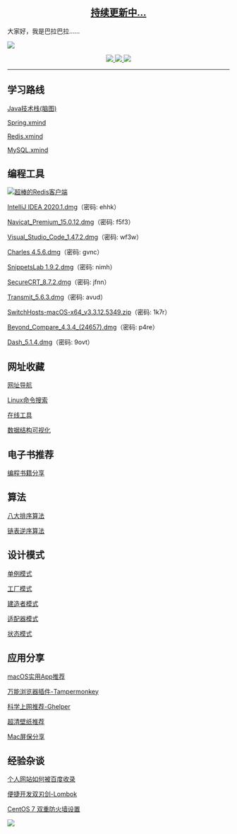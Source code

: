 <h2 align="center">
  <a href="https://lishaojie1993.gitee.io">
  	持续更新中...
  </a>
</h2>

大家好，我是巴拉巴拉……

![](https://tva1.sinaimg.cn/large/007S8ZIlgy1ggysx7n50dj30rp0a4taa.jpg)

<p align="center">
<a href="https://mp.weixin.qq.com/s/l6X7doO8dq81BIdBMsBsCA"><img border="0" src="https://img.shields.io/badge/公众号-我爱分享君-green"/></a><a href="https://lishaojie1993.gitee.io">     <img border="0" src="https://img.shields.io/badge/博客-睡到自然醒-red"/></a><a href="https://space.bilibili.com/476834809">     <img border="0" src="https://img.shields.io/badge/哔哩哔哩-爱喝牛奶的方雪冷少-9cf"/></a>
</p>

------

## 学习路线

[Java技术栈(脑图)](https://lishaojie1993.gitee.io/demo/Java.png)

[Spring.xmind](https://lishaojie1993.gitee.io/demo/Spring.png)

[Redis.xmind](https://lishaojie1993.gitee.io/demo/Redis.png)

[MySQL.xmind](https://lishaojie1993.gitee.io/demo/MySQL.png)

## 编程工具

[![超棒的Redis客户端](https://imgkr.cn-bj.ufileos.com/5a820626-482d-4c2c-94aa-6f77c4ff9e21.gif)](https://mp.weixin.qq.com/s/Y-M9Aq1M8xhPFnsviDNDuQ)

[IntelliJ IDEA 2020.1.dmg](https://pan.baidu.com/s/1SGGiWUPzKD23EUoCvNfFGQ)（密码: ehhk）

[Navicat_Premium_15.0.12.dmg](https://pan.baidu.com/s/184ZBURXKiav0gfsfv8QrTA)（密码: f5f3）

[Visual_Studio_Code_1.47.2.dmg](https://pan.baidu.com/s/1AojkS93WlgsaG69SEwKNQA)（密码: wf3w）

[Charles 4.5.6.dmg](https://pan.baidu.com/s/1hsluefo8i5p9VdIlqo14aA)（密码: gvnc）

[SnippetsLab 1.9.2.dmg](https://pan.baidu.com/s/1_Rqov2cVuVjnkoY_T0ZD_A)（密码: nimh）

[SecureCRT_8.7.2.dmg](https://pan.baidu.com/s/1GPHvMNzU9_J4-f3Se2xq6w)（密码: jfnn）

[Transmit_5.6.3.dmg](https://pan.baidu.com/s/1SFjS6inGiqbADrq5as0p7g)（密码: avud）

[SwitchHosts-macOS-x64_v3.3.12.5349.zip](https://pan.baidu.com/s/13D6U-6ITPBxM5M9AHNA6tg)（密码: 1k7r）

[Beyond_Compare_4.3.4_(24657).dmg](https://pan.baidu.com/s/1T5vDw2HHfAjoFaBXVu0SaQ)（密码: p4re）

[Dash_5.1.4.dmg](https://pan.baidu.com/s/1Wq8HQ0z3BpsxujPBKzG-6w)（密码: 9ovt）

## 网址收藏

[网址导航](https://lishaojie1993.gitee.io/guide/cn/index.html)

[Linux命令搜索](https://wangchujiang.com/linux-command/)

[在线工具](https://tool.lu/)

[数据结构可视化](https://www.cs.usfca.edu/~galles/visualization/Algorithms.html)

## 电子书推荐

[编程书籍分享](https://mp.weixin.qq.com/s/KtjnR_5ePJvXzciydEyDNA)

## 算法

[八大排序算法](https://lishaojie1993.gitee.io/2019/09/16/Sort/)

[链表逆序算法](https://lishaojie1993.gitee.io/2019/09/18/LinkedList-Reverse/)

## 设计模式

[单例模式](https://lishaojie1993.gitee.io/2020/01/18/singleton/)

[工厂模式](https://lishaojie1993.gitee.io/2019/12/02/factory/)

[建造者模式](https://lishaojie1993.gitee.io/2019/12/17/builder/)

[适配器模式](https://lishaojie1993.gitee.io/2019/12/15/adapter/)

[状态模式](https://lishaojie1993.gitee.io/2019/12/04/state/)

## 应用分享

[macOS实用App推荐](https://mp.weixin.qq.com/s/hPqTcu-UjFG6yEeIbcSMGg)

[万能浏览器插件-Tampermonkey](https://lishaojie1993.gitee.io/2020/01/10/Tampermonkey/)

[科学上网推荐-Ghelper](https://lishaojie1993.gitee.io/2020/01/10/ghelper/)

[超清壁纸推荐](https://mp.weixin.qq.com/s/2iNcQZ9Gu685NZEs3-fqLQ)

[Mac屏保分享](https://mp.weixin.qq.com/s/7vbDGS3xX57SuH1S0LdLew)

## 经验杂谈

[个人网站如何被百度收录](https://mp.weixin.qq.com/s/gR9tSB7QpJdpGTuzjyR3oQ)

[便捷开发双刃剑-Lombok](https://lishaojie1993.gitee.io/2020/02/11/lombok/)

[CentOS 7 双重防火墙设置](https://lishaojie1993.gitee.io/2020/01/17/firewall/)

![](https://tva1.sinaimg.cn/large/007S8ZIlgy1ggze9hwi4ij30r60fodgi.jpg)